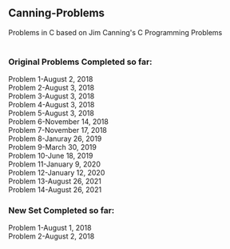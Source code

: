 ## Canning-Problems
Problems in C based on Jim Canning's C Programming Problems
</br></br>

### Original Problems Completed so far:

Problem 1-August 2, 2018</br>
Problem 2-August 3, 2018</br>
Problem 3-August 3, 2018</br>
Problem 4-August 3, 2018</br>
Problem 5-August 3, 2018</br>
Problem 6-November 14, 2018</br>
Problem 7-November 17, 2018</br>
Problem 8-Januray 26, 2019</br>
Problem 9-March 30, 2019</br>
Problem 10-June 18, 2019</br>
Problem 11-January 9, 2020</br>
Problem 12-January 12, 2020</br>
Problem 13-August 26, 2021</br>
Problem 14-August 26, 2021</br>


### New Set Completed so far:

Problem 1-August 1, 2018</br>
Problem 2-August 2, 2018</br>
